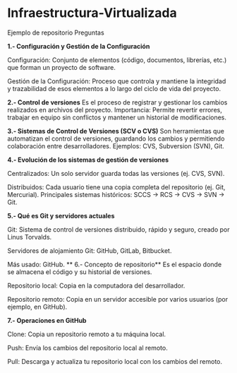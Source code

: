 # Infraestructura-Virtualizada
Ejemplo de repositorio
Preguntas 

**1.- Configuración y Gestión de la Configuración**

Configuración: Conjunto de elementos (código, documentos, librerías, etc.) que forman un proyecto de software.

Gestión de la Configuración: Proceso que controla y mantiene la integridad y trazabilidad de esos elementos a lo largo del ciclo de vida del proyecto.

**2.- Control de versiones**
Es el proceso de registrar y gestionar los cambios realizados en archivos del proyecto.
Importancia: Permite revertir errores, trabajar en equipo sin conflictos y mantener un historial de modificaciones.

**3.- Sistemas de Control de Versiones (SCV o CVS)**
Son herramientas que automatizan el control de versiones, guardando los cambios y permitiendo colaboración entre desarrolladores.
Ejemplos: CVS, Subversion (SVN), Git.

**4.- Evolución de los sistemas de gestión de versiones**

Centralizados: Un solo servidor guarda todas las versiones (ej. CVS, SVN).

Distribuidos: Cada usuario tiene una copia completa del repositorio (ej. Git, Mercurial).
Principales sistemas históricos: SCCS → RCS → CVS → SVN → Git.

**5.- Qué es Git y servidores actuales**

Git: Sistema de control de versiones distribuido, rápido y seguro, creado por Linus Torvalds.

Servidores de alojamiento Git: GitHub, GitLab, Bitbucket.

Más usado: GitHub.
**
6.- Concepto de repositorio**
Es el espacio donde se almacena el código y su historial de versiones.

Repositorio local: Copia en la computadora del desarrollador.

Repositorio remoto: Copia en un servidor accesible por varios usuarios (por ejemplo, en GitHub).

**7.- Operaciones en GitHub**

Clone: Copia un repositorio remoto a tu máquina local.

Push: Envía los cambios del repositorio local al remoto.

Pull: Descarga y actualiza tu repositorio local con los cambios del remoto.




